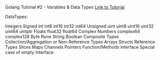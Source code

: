 Golang Tutorial #2 - Variables & Data Types
[Link to Tutorial](https://youtu.be/pM0-CMysa_M)

DataTypes:

Integers
Signed
int
int8
int16
int32
int64
Unsigned
uint
uint8
uint16
uint32
uint64
uintptr
Floats
float32
float64
Complex Numbers
complex64
complex128
Byte
Rune
String
Boolean
Composite Types
Collection/Aggregation or Non-Reference Types
Arrays
Structs
Reference Types
Slices
Maps
Channels
Pointers
Function/Methods
Interface
Special case of empty Interface
